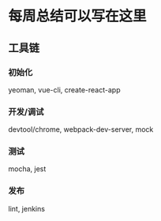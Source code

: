 # 每周总结可以写在这里

## 工具链

### 初始化

yeoman, vue-cli, create-react-app

### 开发/调试

devtool/chrome, webpack-dev-server, mock

### 测试

mocha, jest

### 发布

lint, jenkins
